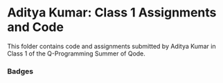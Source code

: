 # Aditya Kumar: Class 1 Assignments and Code
This folder contains code and assignments submitted by Aditya Kumar in Class 1 of the Q-Programming Summer of Qode.
### Badges